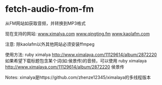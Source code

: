 # fetch-audio-from-fm
从FM网站如获取音频，并转换到MP3格式

现在支持的网站:
www.ximalya.com
www.qingting.fm
www.kaolafm.com

注意:
除kaolafm以外其他网站必须安装ffmpeg

使用方法:
ruby ximalya http://www.ximalaya.com/11129614/album/2872220
如果希望下载标题包含某个词(如:侯景传)的音频，可以使用
ruby ximalaya http://www.ximalaya.com/11129614/album/2872220 侯景传

Notes:
ximalya是https://github.com/zhenze12345/ximalaya的多线程版本

